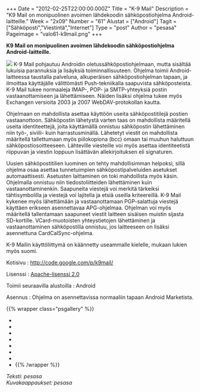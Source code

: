 +++
Date = "2012-02-25T22:00:00.000Z"
Title = "K-9 Mail"
Description = "K9 Mail on monipuolinen avoimen lähdekoodin sähköpostiohjelma Android-laitteille."
Week = "2x09"
Number = "61"
Alustat = ["Android"]
Tagit = ["Sähköposti","Viestintä","Internet"]
Type = "post"
Author = "pesasa"
Pageimage = "valo61-k9mail.png"
+++


**K9 Mail on monipuolinen avoimen lähdekoodin sähköpostiohjelma
Android-laitteille.**

![ ](/images/valo61-k9mail.png "fig:valo61-k9mail.png") K-9 Mail pohjautuu
Androidin oletussähköpostiohjelmaan, mutta sisältää lukuisia parannuksia
ja lisäyksiä toiminnallisuuteen. Ohjelma toimii Android-laitteessa
taustalla palveluna, alkuperäisen sähköpostiohjelman tapaan, ja
ilmoittaa käyttäjälle välittömästi Push-tekniikalla saapuvista
sähköposteista. K-9 Mail tukee normaaleja IMAP-, POP- ja SMTP-yhteyksiä
postin vastaanottamiseen ja lähettämiseen. Näiden lisäksi ohjelma tukee
myös Exchangen versioita 2003 ja 2007 WebDAV-protokollan kautta.

Ohjelmaan on mahdollista asettaa käyttöön useita sähköpostitilejä
postien vastaanottoon. Sähköpostin lähetystä varten taas on mahdollista
määritellä useita identiteettejä, joita käyttämällä onnistuu sähköpostin
lähettäminen niin työ-, siviili- kuin harrastusminällä. Lähetetyt
viestit on mahdollista määritellä tallettumaan myös piilokopiona (bcc)
omaan tai muuhun haluttuun sähköpostiosoitteeseen. Lähteville viesteille
voi myös asettaa identiteetistä riippuvan ja viestin loppuun lisättävän
allekirjoituksen eli signaturen.

Uusien sähköpostitilien luominen on tehty mahdollisimman helpoksi, sillä
ohjelma osaa asettaa tunnetuimpien sähköpostipalveluiden asetukset
automaattisesti. Asetusten laittaminen on toki mahdollista myös käsin.
Ohjelmalla onnistuu niin tiedostoliitteiden lähettäminen kuin
vastaanottaminenkin. Saapuneita viestejä voi merkitä tärkeiksi
tähtisymbolilla ja viestejä voi lajitella ja etsiä useilla kriteereillä.
K-9 Mail kykenee myös lähettämään ja vastaanottamaan PGP-salattuja
viestejä käyttäen erikseen asennettavaa APG-ohjelmaa. Ohjelman voi myös
määritellä tallentamaan saapuneet viestit laitteen sisäisen muistin
sijasta SD-kortille. VCard-muotoisten yhteystietojen lähettäminen ja
vastaanottaminen sähköpostilla onnistuu, jos laitteeseen on lisäksi
asennettuna CardCalSync-ohjelma.

K-9 Mailin käyttöliittymä on käännetty useammalle kielelle, mukaan
lukien myös suomi.

Kotisivu
:   <http://code.google.com/p/k9mail/>

Lisenssi
:   [Apache-lisenssi 2.0](http://www.apache.org/licenses/LICENSE-2.0)

Toimii seuraavilla alustoilla
:   Android

Asennus
:   Ohjelma on asennettavissa normaaliin tapaan Android Marketista.

{{% wrapper class="psgallery" %}}
-   [ ](/images/K-9_Mail-1.png)
-   [ ](/images/K-9_Mail-2.png)
-   [ ](/images/K-9_Mail-3.png)
-   [ ](/images/K-9_Mail-4.png)
-   [ ](/images/K-9_Mail-5.png)
-   [ ](/images/K-9_Mail-6.png)
-   [ ](/images/K-9_Mail-7.png)
-   [ ](/images/K-9_Mail-8.png)
{{% /wrapper %}}

*Teksti: pesasa* <br />
*Kuvakaappaukset: pesasa*

